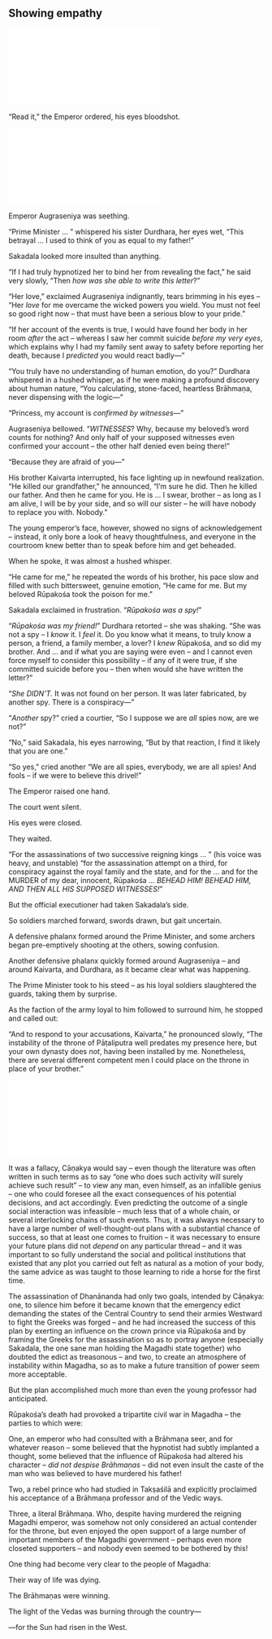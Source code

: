 ## Showing empathy
![law](../specials/quotes/arthashastra/law.md)

“Read it,” the Emperor ordered, his eyes bloodshot.

![rupakosa_augraseniya](../specials/letters_speeches/rupakosa_augraseniya.md)

Emperor Augraseniya was seething.

“Prime Minister … ” whispered his sister Durdhara, her eyes wet, “This betrayal … I used to think of you as equal to my father!”

Sakadala looked more insulted than anything.

“If I had truly hypnotized her to bind her from revealing the fact,” he said very slowly, “Then _how was she able to write this letter_?”

“Her love,” exclaimed Augraseniya indignantly, tears brimming in his eyes – “Her _love_ for me overcame the wicked powers you wield. You must not feel so good right now – that must have been a serious blow to your pride.”

“If her account of the events is true, I would have found her body in her room _after_ the act – whereas I saw her commit suicide _before my very eyes_, which explains why I had my family sent away to safety before reporting her death, because I _predicted_ you would react badly—”

“You truly have no understanding of human emotion, do you?” Durdhara whispered in a hushed whisper, as if he were making a profound discovery about human nature, “You calculating, stone-faced, heartless Brāhmaṇa, never dispensing with the logic—”

“Princess, my account is _confirmed by_ _witnesses_—”

Augraseniya bellowed. “_WITNESSES_? Why, because my beloved’s word counts for nothing? And only half of your supposed witnesses even confirmed your account – the other half denied even being there!”

“Because they are afraid of you—”

His brother Kaivarta interrupted, his face lighting up in newfound realization. “He killed our grandfather,” he announced, “I’m sure he did. Then he killed our father. And then he came for you. He is … I swear, brother – as long as I am alive, I will be by your side, and so will our sister – he will have nobody to replace you with. Nobody.”

The young emperor’s face, however, showed no signs of acknowledgement – instead, it only bore a look of heavy thoughtfulness, and everyone in the courtroom knew better than to speak before him and get beheaded.

When he spoke, it was almost a hushed whisper.

“He came for me,” he repeated the words of his brother, his pace slow and filled with such bittersweet, genuine emotion, “He came for me. But my beloved Rūpakośa took the poison for me.”

Sakadala exclaimed in frustration. “_Rūpakośa was a spy!_”

“_Rūpakośa was my friend!_” Durdhara retorted – she was shaking. “She was not a spy – I _know_ it. I _feel_ it. Do you know what it means, to truly know a person, a friend, a family member, a lover? I _knew_ Rūpakośa, and so did my brother. And … and if what you are saying were even – and I cannot even force myself to consider this possibility – if any of it were true, if she committed suicide before you – then when would she have written the letter?”

“_She DIDN’T._ It was not found on her person. It was later fabricated, by another spy. There is a conspiracy—”

“_Another_ spy?” cried a courtier, “So I suppose we are _all_ spies now, are we not?”

“No,” said Sakadala, his eyes narrowing, “But by that reaction, I find it likely that you are one.”

“So yes,” cried another “We are all spies, everybody, we are all spies! And fools – if we were to believe this drivel!”

The Emperor raised one hand.

The court went silent.

His eyes were closed.

They waited.

“For the assassinations of two successive reigning kings … ” (his voice was heavy, and unstable) “for the assassination attempt on a third, for conspiracy against the royal family and the state, and for the … and for the MURDER of my dear, innocent, Rūpakośa … _BEHEAD HIM! BEHEAD HIM, AND THEN ALL HIS SUPPOSED WITNESSES!_”

But the official executioner had taken Sakadala’s side.

So soldiers marched forward, swords drawn, but gait uncertain.

A defensive phalanx formed around the Prime Minister, and some archers began pre-emptively shooting at the others, sowing confusion.

Another defensive phalanx quickly formed around Augraseniya – and around Kaivarta, and Durdhara, as it became clear what was happening.

The Prime Minister took to his steed – as his loyal soldiers slaughtered the guards, taking them by surprise.

As the faction of the army loyal to him followed to surround him, he stopped and called out:

“And to respond to your accusations, Kaivarta,” he pronounced slowly, “The instability of the throne of Pāṭaliputra well predates my presence here, but your own dynasty does _not_, having been installed by me. Nonetheless, there are several different competent men I could place on the throne in place of your brother.”

![ravana_duryodhana](../specials/quotes/arthashastra/ravana_duryodhana.md)

It was a fallacy, Cāṇakya would say – even though the literature was often written in such terms as to say “one who does such activity will surely achieve such result” – to view any man, even himself, as an infallible genius – one who could foresee all the exact consequences of his potential decisions, and act accordingly. Even predicting the outcome of a single social interaction was infeasible – much less that of a whole chain, or several interlocking chains of such events. Thus, it was always necessary to have a large number of well-thought-out plans with a substantial chance of success, so that at least one comes to fruition – it was necessary to ensure your future plans did not _depend_ on any particular thread – and it was important to so fully understand the social and political institutions that existed that any plot you carried out felt as natural as a motion of your body, the same advice as was taught to those learning to ride a horse for the first time.

The assassination of Dhanānanda had only two goals, intended by Cāṇakya: one, to silence him before it became known that the emergency edict demanding the states of the Central Country to send their armies Westward to fight the Greeks was forged – and he had increased the success of this plan by exerting an influence on the crown prince via Rūpakośa and by framing the Greeks for the assassination so as to portray anyone (especially Sakadala, the one sane man holding the Magadhi state together) who doubted the edict as treasonous – and two, to create an atmosphere of instability within Magadha, so as to make a future transition of power seem more acceptable.

But the plan accomplished much more than even the young professor had anticipated.

Rūpakośa’s death had provoked a tripartite civil war in Magadha – the parties to which were:

One, an emperor who had consulted with a Brāhmaṇa seer, and for whatever reason – some believed that the hypnotist had subtly implanted a thought, some believed that the influence of Rūpakośa had altered his character – _did not despise Brāhmaṇas_ – did not even insult the caste of the man who was believed to have murdered his father!

Two, a rebel prince who had studied in Takṣaśilā and explicitly proclaimed his acceptance of a Brāhmaṇa professor and of the Vedic ways.

Three, a literal Brāhmaṇa. Who, despite having murdered the reigning Magadhi emperor, was somehow not only considered an actual contender for the throne, but even enjoyed the open support of a large number of important members of the Magadhi government – perhaps even more closeted supporters – and nobody even seemed to be bothered by this!

One thing had become very clear to the people of Magadha:

Their way of life was dying.

The Brāhmaṇas were winning.

The light of the Vedas was burning through the country—

—for the Sun had risen in the West.